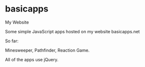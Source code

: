 # basicapps
My Website

Some simple JavaScript apps hosted on my website basicapps.net

So far:

Minesweeper,
Pathfinder,
Reaction Game.

All of the apps use jQuery.
